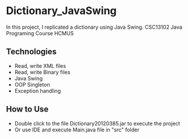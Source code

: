 # Dictionary_JavaSwing
In this project, I replicated a dictionary using Java Swing. CSC13102 Java Programing Course HCMUS
## Technologies
- Read, write XML files
- Read, write Binary files
- Java Swing
- OOP Singleton
- Exception handling
## How to Use
- Double click to the file Dictionary20120385.jar to execute the project
- Or use IDE and execute Main.java file in "src" folder
